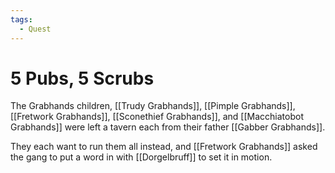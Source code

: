 ```yaml
---
tags:
  - Quest
---
```

# 5 Pubs, 5 Scrubs 


The Grabhands children, [[Trudy Grabhands]], [[Pimple Grabhands]], [[Fretwork Grabhands]], [[Sconethief Grabhands]], and [[Macchiatobot Grabhands]] were left a tavern each from their father [[Gabber Grabhands]].

They each want to run them all instead, and [[Fretwork Grabhands]] asked the gang to put a word in with [[Dorgelbruff]] to set it in motion.